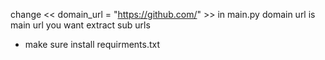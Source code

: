 change << domain_url = "https://github.com/" >> in main.py 
domain url is main url you want extract sub urls
 * make sure install requirments.txt
